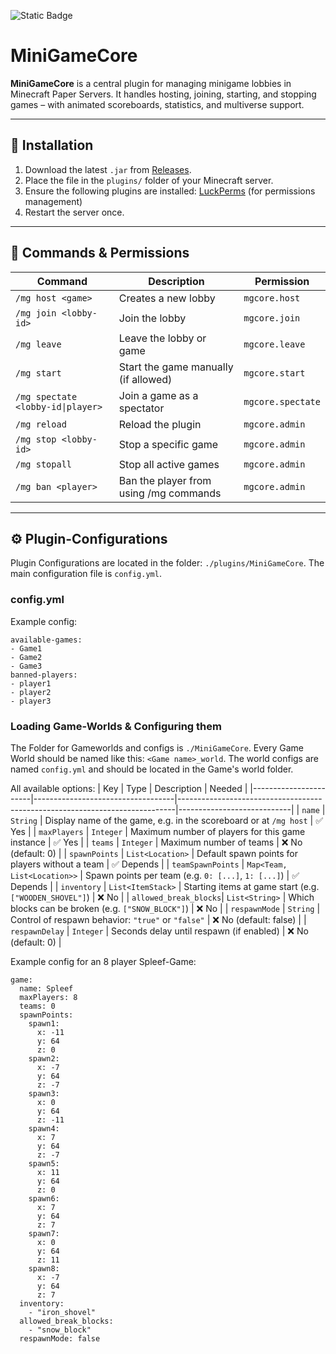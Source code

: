 ![Static Badge](https://img.shields.io/badge/Version-1.1-blue)
# MiniGameCore

**MiniGameCore** is a central plugin for managing minigame lobbies in Minecraft Paper Servers. It handles hosting, joining, starting, and stopping games – with animated scoreboards, statistics, and multiverse support.

---

## 🔧 Installation

1. Download the latest `.jar` from [Releases](https://github.com/YourGitUser/MiniGameCore/releases).
2. Place the file in the `plugins/` folder of your Minecraft server.
3. Ensure the following plugins are installed:
[LuckPerms](https://luckperms.net/) (for permissions management)
4. Restart the server once.


---
## 📜 Commands & Permissions

| Command | Description | Permission |
|----------------------------------------|------------------------------------------------|-------------------------------|
| `/mg host <game>` | Creates a new lobby | `mgcore.host` |
| `/mg join <lobby-id>` | Join the lobby | `mgcore.join` |
| `/mg leave` | Leave the lobby or game | `mgcore.leave` |
| `/mg start` | Start the game manually (if allowed) | `mgcore.start` |
| `/mg spectate <lobby-id\|player>` | Join a game as a spectator | `mgcore.spectate` |
| `/mg reload` | Reload the plugin | `mgcore.admin` |
| `/mg stop <lobby-id>` | Stop a specific game | `mgcore.admin` |
| `/mg stopall` | Stop all active games | `mgcore.admin` |
| `/mg ban <player>` | Ban the player from using /mg commands | `mgcore.admin` |

---

## ⚙️ Plugin-Configurations

Plugin Configurations are located in the folder: `./plugins/MiniGameCore`. The main configuration file is `config.yml`.

### config.yml
Example config:
```
available-games:
- Game1
- Game2
- Game3
banned-players:
- player1
- player2
- player3
```

### Loading Game-Worlds & Configuring them
The Folder for Gameworlds and configs is `./MiniGameCore`. Every Game World should be named like this: `<Game name>_world`. The world configs are named `config.yml` and should be located in the Game's world folder.

All available options:
| Key                   | Type                              | Description                                                                 | Needed                     |
|-----------------------|-----------------------------------|-----------------------------------------------------------------------------|----------------------------|
| `name`                | `String`                          | Display name of the game, e.g. in the scoreboard or at `/mg host`           | ✅ Yes                     |
| `maxPlayers`          | `Integer`                         | Maximum number of players for this game instance                            | ✅ Yes                     |
| `teams`               | `Integer`                         | Maximum number of teams                                                     | ❌ No (default: 0)         |
| `spawnPoints`         | `List<Location>`                  | Default spawn points for players without a team                             | ✅ Depends                 |
| `teamSpawnPoints`     | `Map<Team, List<Location>>`       | Spawn points per team (e.g. `0: [...]`, `1: [...]`)                         | ✅ Depends                 |
| `inventory`           | `List<ItemStack>`                 | Starting items at game start (e.g. `["WOODEN_SHOVEL"]`)                     | ❌ No                      |
| `allowed_break_blocks`| `List<String>`                    | Which blocks can be broken (e.g. `["SNOW_BLOCK"]`)                          | ❌ No                      |
| `respawnMode`         | `String`                          | Control of respawn behavior: `"true"` or `"false"`                          | ❌ No (default: false)     |
| `respawnDelay`        | `Integer`                         | Seconds delay until respawn (if enabled)                                    | ❌ No (default: 0)         |


Example config for an 8 player Spleef-Game:
```
game:
  name: Spleef
  maxPlayers: 8
  teams: 0
  spawnPoints:
    spawn1:
      x: -11
      y: 64
      z: 0
    spawn2:
      x: -7
      y: 64
      z: -7
    spawn3:
      x: 0
      y: 64
      z: -11
    spawn4:
      x: 7
      y: 64
      z: -7
    spawn5:
      x: 11
      y: 64
      z: 0
    spawn6:
      x: 7
      y: 64
      z: 7
    spawn7:
      x: 0
      y: 64
      z: 11
    spawn8:
      x: -7
      y: 64
      z: 7
  inventory:
    - "iron_shovel"
  allowed_break_blocks:
    - "snow_block"
  respawnMode: false
```
